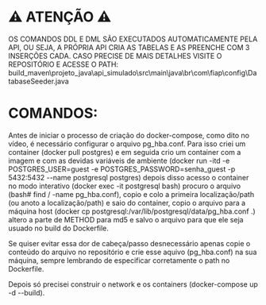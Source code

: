 # ⚠ ATENÇÃO ⚠

OS COMANDOS DDL E DML SÃO EXECUTADOS AUTOMATICAMENTE PELA API,
OU SEJA, A PRÓPRIA API CRIA AS TABELAS E AS PREENCHE COM 3 INSERÇÕES CADA.
CASO PRECISE DE MAIS DETALHES VISITE O REPOSITÓRIO E ACESSE
O PATH: build_maven\projeto_java\api_simulado\src\main\java\br\com\fiap\config\DatabaseSeeder.java 

# COMANDOS:

Antes de iniciar o processo de criação do docker-compose, como dito no vídeo, é necessário
configurar o arquivo pg_hba.conf. Para isso criei um container (docker pull postgres) e em
seguida crio um container com a imagem e com as devidas variáveis de ambiente
(docker run -itd -e POSTGRES_USER=guest -e POSTGRES_PASSWORD=senha_guest -p 5432:5432 --name postgresql postgres)
depois disso acesso o container no modo interativo (docker exec -it postgresql bash)
procuro o arquivo (bash# find / -name pg_hba.conf), copio e colo a primeira localização/path 
(ou anoto a localização/path) e saio do container, copio o arquivo para a máquina host (docker cp postgresql:/var/lib/postgresql/data/pg_hba.conf .)
altero a parte de METHOD para md5 e salvo o arquivo para que ele seja usuado no build do Dockerfile.

Se quiser evitar essa dor de cabeça/passo desnecessário apenas copie o conteúdo do arquivo no repositório
e crie esse aquivo (pg_hba.conf) na sua máquina, sempre lembrando de especificar corretamente o path no Dockerfile.

Depois só precisei construir o network e os containers (docker-compose up -d --build).
